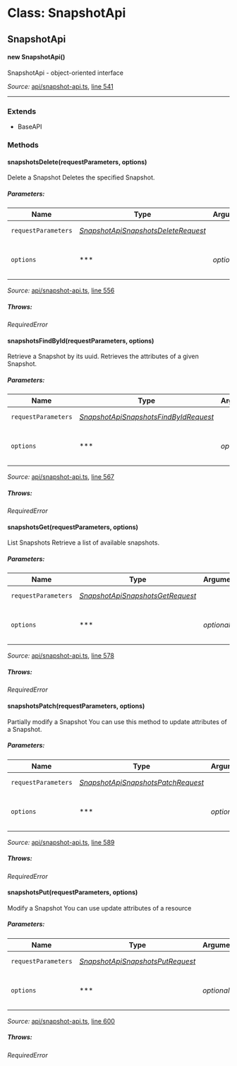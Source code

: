 # Class: SnapshotApi

## SnapshotApi

#### new SnapshotApi()

SnapshotApi - object-oriented interface

*Source:*
[api/snapshot-api.ts](api/snapshot-api.ts), [line 541](api/snapshot-api.ts#L541)

---------------

### Extends

- BaseAPI

### Methods

#### snapshotsDelete(requestParameters, options)

Delete a Snapshot
Deletes the specified Snapshot.

##### Parameters:

|Name|Type|Argument|Description|
|----|----|--------|-----------|
|`requestParameters`|*[SnapshotApiSnapshotsDeleteRequest](global.md#SnapshotApiSnapshotsDeleteRequest)*|  |Request parameters.|
|`options`|***|*optional*  |Override http request option.|

*Source:*
[api/snapshot-api.ts](api/snapshot-api.ts), [line 556](api/snapshot-api.ts#L556)

##### Throws:

*RequiredError*

#### snapshotsFindById(requestParameters, options)

Retrieve a Snapshot by its uuid.
Retrieves the attributes of a given Snapshot.

##### Parameters:

|Name|Type|Argument|Description|
|----|----|--------|-----------|
|`requestParameters`|*[SnapshotApiSnapshotsFindByIdRequest](global.md#SnapshotApiSnapshotsFindByIdRequest)*|  |Request parameters.|
|`options`|***|*optional*  |Override http request option.|

*Source:*
[api/snapshot-api.ts](api/snapshot-api.ts), [line 567](api/snapshot-api.ts#L567)

##### Throws:

*RequiredError*

#### snapshotsGet(requestParameters, options)

List Snapshots
Retrieve a list of available snapshots.

##### Parameters:

|Name|Type|Argument|Description|
|----|----|--------|-----------|
|`requestParameters`|*[SnapshotApiSnapshotsGetRequest](global.md#SnapshotApiSnapshotsGetRequest)*|  |Request parameters.|
|`options`|***|*optional*  |Override http request option.|

*Source:*
[api/snapshot-api.ts](api/snapshot-api.ts), [line 578](api/snapshot-api.ts#L578)

##### Throws:

*RequiredError*

#### snapshotsPatch(requestParameters, options)

Partially modify a Snapshot
You can use this method to update attributes of a Snapshot.

##### Parameters:

|Name|Type|Argument|Description|
|----|----|--------|-----------|
|`requestParameters`|*[SnapshotApiSnapshotsPatchRequest](global.md#SnapshotApiSnapshotsPatchRequest)*|  |Request parameters.|
|`options`|***|*optional*  |Override http request option.|

*Source:*
[api/snapshot-api.ts](api/snapshot-api.ts), [line 589](api/snapshot-api.ts#L589)

##### Throws:

*RequiredError*

#### snapshotsPut(requestParameters, options)

Modify a Snapshot
You can use update attributes of a resource

##### Parameters:

|Name|Type|Argument|Description|
|----|----|--------|-----------|
|`requestParameters`|*[SnapshotApiSnapshotsPutRequest](global.md#SnapshotApiSnapshotsPutRequest)*|  |Request parameters.|
|`options`|***|*optional*  |Override http request option.|

*Source:*
[api/snapshot-api.ts](api/snapshot-api.ts), [line 600](api/snapshot-api.ts#L600)

##### Throws:

*RequiredError*
